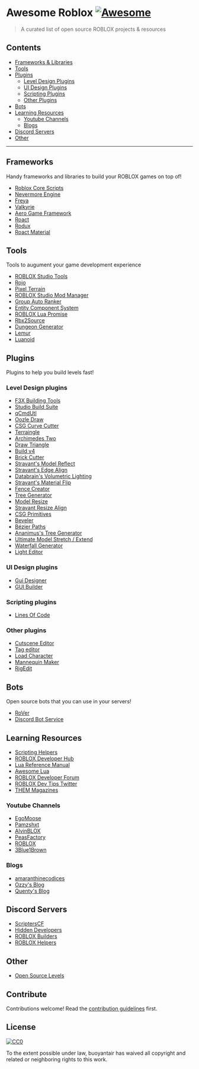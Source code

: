 # Awesome Roblox [![Awesome](https://awesome.re/badge.svg)](https://awesome.re)

> A curated list of open source ROBLOX projects & resources


## Contents

- [Frameworks & Libraries](#frameworks)
- [Tools](#tools)
- [Plugins](#plugins)
  * [Level Design Plugins](#level-design-plugins)
  * [UI Design Plugins](#ui-design-plugins)
  * [Scripting Plugins](#scripting-plugins)
  * [Other Plugins](#other-plugins)
- [Bots](#bots)
- [Learning Resources](#learning-resources)
  * [Youtube Channels](#youtube-channels)
  * [Blogs](#blogs)
- [Discord Servers](#discord-servers)
- [Other](#other)

---

## Frameworks

Handy frameworks and libraries to build your ROBLOX games on top of!

- [Roblox Core Scripts](https://github.com/Roblox/Core-Scripts)
- [Nevermore Engine](https://github.com/Quenty/NevermoreEngine)
- [Freya](https://github.com/CrescentCode/Freya)
- [Valkyrie](https://github.com/CrescentCode/ValkyrieFramework)
- [Aero Game Framework](https://github.com/Sleitnick/AeroGameFramework)
- [Roact](https://github.com/Roblox/roact)
- [Rodux](https://github.com/Roblox/rodux)
- [Roact Material](https://github.com/AmaranthineCodices/roact-material)


## Tools

Tools to augument your game development experience

- [ROBLOX Studio Tools](https://github.com/Roblox/Studio-Tools)
- [Rojo](https://github.com/LPGhatguy/rojo)
- [Pixel Terrain](https://github.com/rynstwrt/Pixel-Terrain)
- [ROBLOX Studio Mod Manager](https://github.com/CloneTrooper1019/Roblox-Studio-Mod-Manager)
- [Group Auto Ranker](https://github.com/Quenty/ROBLOX-group-autoranker)
- [Entity Component System](https://github.com/tiffany352/RobloxComponentSystem)
- [ROBLOX Lua Promise](https://github.com/LPGhatguy/roblox-lua-promise)
- [Rbx2Source](https://github.com/CloneTrooper1019/Rbx2Source)
- [Dungeon Generator](https://github.com/EgoMoose/Dungeon-generator)
- [Lemur](https://github.com/LPGhatguy/lemur)
- [Luanoid](https://github.com/LPGhatguy/luanoid)

## Plugins

Plugins to help you build levels fast!

### Level Design plugins

- [F3X Building Tools](https://github.com/F3XTeam/RBX-Building-Tools)
- [Studio Build Suite](https://www.roblox.com/catalog/260276858/Studio-Build-Suite)
- [qCmdUtl](https://www.roblox.com/catalog/142314093/qCmdUtl-Streamlined-building)
- [Oozle Draw](https://www.roblox.com/catalog/172311381/Oozle-Draw-Modified-by-Quenty)
- [CSG Curve Cutter](https://www.roblox.com/catalog/377278481/CSG-Curve-Cutter)
- [Terraingle](https://www.roblox.com/catalog/149243812/Terraingle-Databrains-terrain-plugin-V1-6)
- [Archimedes Two](https://www.roblox.com/catalog/144938633/Archimedes-Two-v2-4)
- [Draw Triangle](https://www.roblox.com/catalog/142298006/Draw-Triangle)
- [Build v4](https://www.roblox.com/catalog/143383965/Build-v4)
- [Brick Cutter](https://www.roblox.com/catalog/143152131/Brick-Cutter)
- [Stravant's Model Reflect](https://www.roblox.com/catalog/217792838/Stravant-Model-Reflect)
- [Stravant's Edge Align](https://www.roblox.com/catalog/159928305/Stravant-EdgeAlign)
- [Databrain's Volumetric Lighting](https://www.roblox.com/catalog/145518978/Databrains-Volumetric-Lighting-Plugin-V1-1)
- [Stravant's Material Flip](https://www.roblox.com/catalog/166951203/Stravant-MaterialFlip)
- [Fence Creator](https://www.roblox.com/catalog/274631406/Fence-Creator)
- [Tree Generator](https://www.roblox.com/catalog/519874479/Tree-Generator)
- [Model Resize](https://www.roblox.com/catalog/143613186/Model-Resize-Plugin-2-1-DRAG-TO-RESIZE)
- [Stravant Resize Align](https://www.roblox.com/catalog/165534573/Stravant-ResizeAlign-Fixed)
- [CSG Primitives](https://www.roblox.com/catalog/232792970/CSG-Primitives)
- [Beveler](https://www.roblox.com/catalog/243077623/Beveler)
- [Bézier Paths](https://www.roblox.com/library/232918839/B-zier-Paths)
- [Ananimus's Tree Generator](https://www.roblox.com/catalog/142314880/Anaminuss-Tree-Genorator)
- [Ultimate Model Stretch / Extend](https://www.roblox.com/library/1032987767/Ultimate-Model-Stretch-Extend-1-dimensional)
- [Waterfall Generator](https://www.roblox.com/library/1191990117/Waterfall-Generator)
- [Light Editor](https://www.roblox.com/library/1223999426/Light-Editor)


### UI Design plugins
- [Gui Designer](https://www.roblox.com/catalog/183008024/Gui-Designer)
- [GUI Builder](https://www.roblox.com/catalog/173053485/GuiBuilder)

### Scripting plugins
- [Lines Of Code](https://www.roblox.com/library/333507912/Lines-Of-Code)

### Other plugins
- [Cutscene Editor](https://www.roblox.com/catalog/142296237/Cutscene-Editor-Plugin-FIXED)
- [Tag editor](https://github.com/tiffany352/Roblox-Tag-Editor)
- [Load Character](https://www.roblox.com/catalog/752585459/Load-Character)
- [Mannequin Maker](https://www.roblox.com/catalog/148647459/Mannequin-maker-plugin)
- [RigEdit](https://www.roblox.com/library/1274343708/RigEdit-Create-and-edit-animation-rigs)

## Bots

Open source bots that you can use in your servers!

- [RoVer](https://github.com/evaera/RoVer)
- [Discord Bot Service](https://github.com/TheIcyStar/Roblox-DiscordBotService)


## Learning Resources

- [Scripting Helpers](https://scriptinghelpers.org/)
- [ROBLOX Developer Hub](http://robloxdev.com/)
- [Lua Reference Manual](https://www.lua.org/manual/)
- [Awesome Lua](https://github.com/LewisJEllis/awesome-lua#readme)
- [ROBLOX Developer Forum](https://devforum.roblox.com/)
- [ROBLOX Dev Tips Twitter](https://twitter.com/rbxdevtips?lang=en)
- [THEM Magazines](https://issuu.com/themm)

### Youtube Channels

- [EgoMoose](https://www.youtube.com/channel/UCMPpTwmNG_VO0DtZvQoGbrg/videos)
- [Pamzshxt](https://www.youtube.com/channel/UCiSUWHhoDVWwfSkh4GO8dkw)
- [AlvinBLOX](https://www.youtube.com/channel/UCp1R0TBvgM7gj0rwTYULmSA)
- [PeasFactory](https://www.youtube.com/user/PeasFactory)
- [ROBLOX](https://www.youtube.com/user/roblox/featured)
- [3Blue1Brown](https://www.youtube.com/channel/UCYO_jab_esuFRV4b17AJtAw)

### Blogs

- [amaranthinecodices](https://amaranthinecodices.me/post/)
- [Ozzy's Blog](https://ozzypig.com/)
- [Quenty's Blog](https://medium.com/roblox-development)


## Discord Servers

- [ScriptersCF](https://discord.gg/4YSfsNc)
- [Hidden Developers](https://discord.gg/KZ3YM2e)
- [ROBLOX Builders](https://discord.gg/Nfz84PM)
- [ROBLOX Helpers](https://discord.gg/NWSMyHh)

## Other

- [Open Source Levels](https://github.com/Shedletsky/Open-Source-Levels)


## Contribute

Contributions welcome! Read the [contribution guidelines](contributing.md) first.


## License

[![CC0](http://mirrors.creativecommons.org/presskit/buttons/88x31/svg/cc-zero.svg)](http://creativecommons.org/publicdomain/zero/1.0)

To the extent possible under law, buoyantair has waived all copyright and
related or neighboring rights to this work.
